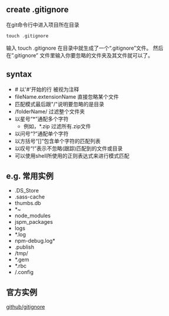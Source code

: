 ## create .gitignore
在git命令行中进入项目所在目录

```c
touch .gitignore

```
输入 touch .gitignore 在目录中就生成了一个“.gitignore”文件。
然后在”.gitignore” 文件里输入你要忽略的文件夹及其文件就可以了。

## syntax
* \# 以'#'开始的行 被视为注释
* fileName.extensionName 直接忽略某个文件
* 匹配模式最后跟"/"说明要忽略的是目录
* /folderName/ 过滤整个文件夹
* 以星号“*”通配多个字符
	* 例如，*.zip 过滤所有.zip文件
* 以问号“?”通配单个字符
* 以方括号“[]”包含单个字符的匹配列表
* 以叹号“!”表示不忽略(跟踪)匹配到的文件或目录
* 可以使用shell所使用的正则表达式来进行模式匹配
 

## e.g. 常用实例
* .DS_Store
* .sass-cache 
* thumbs.db
* *~
* node_modules
* jspm_packages
* logs
* *.log
* npm-debug.log*
* .publish
* /tmp/
* *.gem
* *.rbc
* /.config



## 官方实例
[github/gitignore](https://github.com/github/gitignore)


